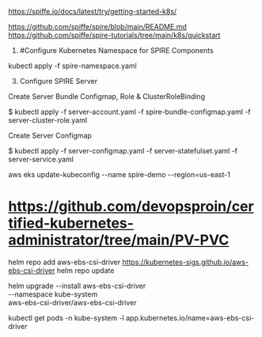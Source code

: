 https://spiffe.io/docs/latest/try/getting-started-k8s/

https://github.com/spiffe/spire/blob/main/README.md
https://github.com/spiffe/spire-tutorials/tree/main/k8s/quickstart

1. #Configure Kubernetes Namespace for SPIRE Components
   
kubectl apply -f spire-namespace.yaml


3. Configure SPIRE Server
   
Create Server Bundle Configmap, Role & ClusterRoleBinding

$ kubectl apply -f server-account.yaml  -f spire-bundle-configmap.yaml -f server-cluster-role.yaml


Create Server Configmap

$ kubectl apply  -f server-configmap.yaml  -f server-statefulset.yaml -f server-service.yaml

aws eks update-kubeconfig --name spire-demo --region=us-east-1

# https://github.com/devopsproin/certified-kubernetes-administrator/tree/main/PV-PVC

helm repo add aws-ebs-csi-driver https://kubernetes-sigs.github.io/aws-ebs-csi-driver
helm repo update


helm upgrade --install aws-ebs-csi-driver \
    --namespace kube-system \
    aws-ebs-csi-driver/aws-ebs-csi-driver
    
kubectl get pods -n kube-system -l app.kubernetes.io/name=aws-ebs-csi-driver    
